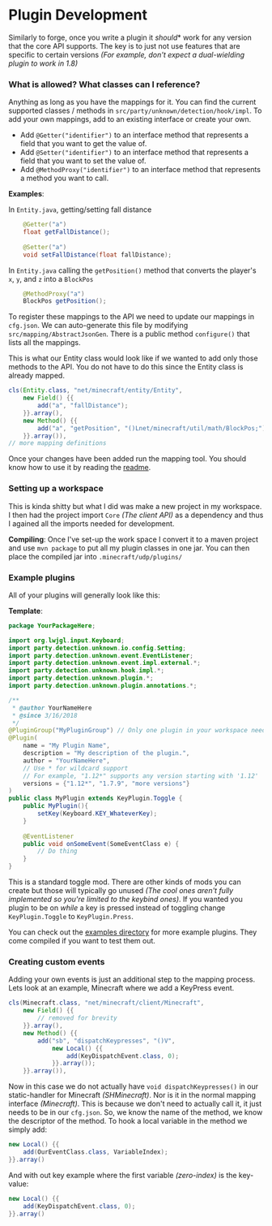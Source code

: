 # Plugin Development

Similarly to forge, once you write a plugin it *should*\* work for any version that the core API supports. The key is to just not use features that are specific to certain versions *(For example, don't expect a dual-wielding plugin to work in 1.8)*

### What is allowed? What classes can I reference?

Anything as long as you have the mappings for it. You can find the current supported classes / methods in `src/party/unknown/detection/hook/impl`. To add your own mappings, add to an existing interface or create your own. 

* Add `@Getter("identifier")` to an interface method that represents a field that you want to get the value of. 
* Add `@Setter("identifier")` to an interface method that represents a field that you want to set the value of.
* Add `@MethodProxy("identifier")` to an interface method that represents a method you want to call. 

**Examples**:

In `Entity.java`, getting/setting fall distance
```java
    @Getter("a")
    float getFallDistance();
    
    @Setter("a")
    void setFallDistance(float fallDistance);
```

In `Entity.java` calling the `getPosition()` method that converts the player's `x`, `y`, and `z` into a `BlockPos` 
```java
    @MethodProxy("a")
    BlockPos getPosition();
```

To register these mappings to the API we need to update our mappings in `cfg.json`. We can auto-generate this file by modifying `src/mapping/AbstractJsonGen`. There is a public method `configure()` that lists all the mappings. 

This is what our Entity class would look like if we wanted to add only those methods to the API. You do not have to do this since the Entity class is already mapped.

```java
cls(Entity.class, "net/minecraft/entity/Entity", 
    new Field() {{
        add("a", "fallDistance");
    }}.array(), 
    new Method() {{
        add("a", "getPosition", "()Lnet/minecraft/util/math/BlockPos;");
    }}.array()),
// more mapping definitions
```

Once your changes have been added run the mapping tool. You should know how to use it by reading the  [readme](README.md).

### Setting up a workspace

This is kinda shitty but what I did was make a new project in my workspace. I then had the project import `Core` *(The client API)* as a dependency and thus I agained all the imports needed for development. 

**Compiling**: Once I've set-up the work space I convert it to a maven project and use `mvn package` to put all my plugin classes in one jar. You can then place the compiled jar into `.minecraft/udp/plugins/`

### Example plugins

All of your plugins will generally look like this:

**Template**:
```java
package YourPackageHere;

import org.lwjgl.input.Keyboard;
import party.detection.unknown.io.config.Setting;
import party.detection.unknown.event.EventListener;
import party.detection.unknown.event.impl.external.*;
import party.detection.unknown.hook.impl.*;
import party.detection.unknown.plugin.*;
import party.detection.unknown.plugin.annotations.*;

/**
 * @author YourNameHere
 * @since 3/16/2018
 */
@PluginGroup("MyPluginGroup") // Only one plugin in your workspace needs to have this annotation
@Plugin(
	name = "My Plugin Name",								
	description = "My description of the plugin.",	
	author = "YourNameHere",
	// Use * for wildcard support
	// For example, "1.12*" supports any version starting with '1.12'
	versions = {"1.12*", "1.7.9", "more versions"} 
)
public class MyPlugin extends KeyPlugin.Toggle {
	public MyPlugin(){
		setKey(Keyboard.KEY_WhateverKey);
	}
	
	@EventListener
	public void onSomeEvent(SomeEventClass e) {
		// Do thing
	}
}
```
This is a standard toggle mod. There are other kinds of mods you can create but those will typically go unused *(The cool ones aren't fully implemented so you're limited to the keybind ones)*. If you wanted you plugin to be on *while* a key is pressed instead of toggling change `KeyPlugin.Toggle` to `KeyPlugin.Press`.

You can check out the [examples directory](examples/) for more example plugins. They come compiled if you want to test them out.

### Creating custom events

Adding your own events is just an additional step to the mapping process. Lets look at an example, Minecraft where we add a KeyPress event.

```java
cls(Minecraft.class, "net/minecraft/client/Minecraft", 
    new Field() {{
        // removed for brevity
    }}.array(), 
    new Method() {{
    	add("sb", "dispatchKeypresses", "()V", 
    		new Local() {{
    			add(KeyDispatchEvent.class, 0);
    		}}.array());
    }}.array()), 
```

Now in this case we do not actually have `void dispatchKeypresses()` in our static-handler for Minecraft *(SHMinecraft)*. Nor is it in the normal mapping interface *(Minecraft)*. This is because we don't need to actually call it, it just needs to be in our `cfg.json`. So, we know the name of the method, we know the descriptor of the method. To hook a local variable in the method we simply add:
```java
new Local() {{
	add(OurEventClass.class, VariableIndex);
}}.array()
```
And with out key example where the first variable *(zero-index)* is the key-value:
```java
new Local() {{
	add(KeyDispatchEvent.class, 0);
}}.array()
```